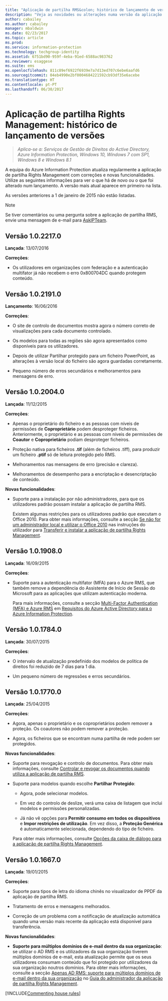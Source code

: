 ```yaml
---
title: "Aplicação de partilha RMS&colon; histórico de lançamento de versões – AIP"
description: "Veja as novidades ou alterações numa versão da aplicação de partilha Rights Management para Windows."
author: cabailey
ms.author: cabailey
manager: mbaldwin
ms.date: 02/23/2017
ms.topic: article
ms.prod: 
ms.service: information-protection
ms.technology: techgroup-identity
ms.assetid: 6751bd90-959f-4eba-91ed-6588ac983762
ms.reviewer: esaggese
ms.suite: ems
ms.openlocfilehash: 811c89ef6922f6939e7a7d13ed707c6ebe6aafd6
ms.sourcegitcommit: 04eb4990e2bf0004684221592cb93df35e6acebe
ms.translationtype: HT
ms.contentlocale: pt-PT
ms.lasthandoff: 06/30/2017
---
```

# <a name="rights-management-sharing-application-version-release-history"></a>Aplicação de partilha Rights Management: histórico de lançamento de versões

>*Aplica-se a: Serviços de Gestão de Direitos do Active Directory, Azure Information Protection, Windows 10, Windows 7 com SP1, Windows 8 e Windows 8.1*

A equipa do Azure Information Protection atualiza regularmente a aplicação de partilha Rights Management com correções e novas funcionalidades. Utilize as seguintes informações para ver o que há de novo ou o que foi alterado num lançamento. A versão mais atual aparece em primeiro na lista.

As versões anteriores a 1 de janeiro de 2015 não estão listadas.

> [!NOTE]
> Se tiver comentários ou uma pergunta sobre a aplicação de partilha RMS, envie uma mensagem de e-mail para [AskIPTeam](mailto:AskIPTeam@microsoft.com?subject=RMS%20sharing%20app:%20Feedback%20or%20question).

## <a name="version-1022170"></a>Versão 1.0.2217.0

**Lançada**: 13/07/2016

**Correções**:

- Os utilizadores em organizações com federação e a autenticação multifator já não recebem o erro 0x800704DC quando protegem conteúdo.



## <a name="version-1021910"></a>Versão 1.0.2191.0
**Lançamento**: 16/06/2016

**Correções**:

- O site de controlo de documentos mostra agora o número correto de visualizações para cada documento controlado.

- Os modelos para todas as regiões são agora apresentados como disponíveis para os utilizadores.

- Depois de utilizar Partilhar protegido para um ficheiro PowerPoint, as alterações à versão local do ficheiro são agora guardadas corretamente.

- Pequeno número de erros secundários e melhoramentos para mensagens de erro.


## <a name="version-1020040"></a>Versão 1.0.2004.0
**Lançada**: 11/12/2015

**Correções**:

-   Apenas o proprietário do ficheiro e as pessoas com níveis de permissões de **Coproprietário** podem desproteger ficheiros. Anteriormente, o proprietário e as pessoas com níveis de permissões de **Coautor** e **Coproprietário** podiam desproteger ficheiros.

-   Proteção nativa para ficheiros **.tif** (além de ficheiros .tiff), para produzir um ficheiro **.ptif** só de leitura protegido pelo RMS.

-   Melhoramentos nas mensagens de erro (precisão e clareza).

-   Melhoramentos de desempenho para a encriptação e desencriptação de conteúdo.

**Novas funcionalidades**:

-   Suporte para a instalação por não administradores, para que os utilizadores padrão possam instalar a aplicação de partilha RMS.

    Existem algumas restrições para os utilizadores padrão que executam o Office 2010. Para obter mais informações, consulte a secção [Se não for um administrador local e utilizar o Office 2010](install-sharing-app.md#if-you-are-not-a-local-administrator-and-use-office-2010) nas instruções do utilizador para [Transferir e instalar a aplicação de partilha Rights Management](install-sharing-app.md).

## <a name="version-1019080"></a>Versão 1.0.1908.0
**Lançada**: 16/09/2015

**Correções**:

-   Suporte para a autenticação multifator (MFA) para o Azure RMS, que também remove a dependência do Assistente de Início de Sessão do Microsoft para as aplicações que utilizam autenticação moderna.

    Para mais informações, consulte a secção [Multi-Factor Authentication (MFA) e Azure RMS](../get-started/requirements-azure-ad.md#multi-factor-authentication-mfa-and-azure-information-protection) em [Requisitos do Azure Active Directory para o Azure Information Protection](../get-started/requirements-azure-ad.md).

## <a name="version-1017840"></a>Versão 1.0.1784.0
**Lançada**: 30/07/2015

**Correções**:

-   O intervalo de atualização predefinido dos modelos de política de direitos foi reduzido de 7 dias para 1 dia.

-   Um pequeno número de regressões e erros secundários.

## <a name="version-1017700"></a>Versão 1.0.1770.0
**Lançada**: 25/04/2015

**Correções**:

-   Agora, apenas o proprietário e os coproprietários podem remover a proteção. Os coautores não podem remover a proteção.

-   Agora, os ficheiros que se encontram numa partilha de rede podem ser protegidos.

**Novas funcionalidades**:

-   Suporte para revogação e controlo de documentos. Para obter mais informações, consulte [Controlar e revogar os documentos quando utiliza a aplicação de partilha RMS](sharing-app-track-revoke.md).

-   Suporte para modelos quando escolhe **Partilhar Protegido**:

    -   Agora, pode selecionar modelos.

    -   Em vez do controlo de deslize, verá uma caixa de listagem que inclui modelos e permissões personalizadas.

    -   Já não vê opções para **Permitir consumo em todos os dispositivos** e **Impor restrições de utilização**. Em vez disso, a **Proteção Genérica** é automaticamente selecionada, dependendo do tipo de ficheiro.

    Para obter mais informações, consulte [Opções da caixa de diálogo para a aplicação de partilha Rights Management](sharing-app-dialog-box.md).

## <a name="version-1016670"></a>Versão 1.0.1667.0
**Lançada**: 19/01/2015

**Correções**:

-   Suporte para tipos de letra do idioma chinês no visualizador de PPDF da aplicação de partilha RMS.

-   Tratamento de erros e mensagens melhorados.

-   Correção de um problema com a notificação de atualização automática quando uma versão mais recente da aplicação está disponível para transferência.

**Novas funcionalidades**:

-   **Suporte para múltiplos domínios de e-mail dentro da sua organização**: se utilizar o AD RMS e os utilizadores da sua organização tiverem múltiplos domínios de e-mail, esta atualização permite que os seus utilizadores consumam conteúdo que foi protegido por utilizadores da sua organização noutros domínios. Para obter mais informações, consulte a secção [Apenas AD RMS: suporte para múltiplos domínios de e-mail dentro da sua organização](sharing-app-admin-guide.md#ad-rms-only-support-for-multiple-email-domains-within-your-organization) no [Guia do administrador da aplicação de partilha Rights Management](sharing-app-admin-guide.md).

[!INCLUDE[Commenting house rules](../includes/houserules.md)]
